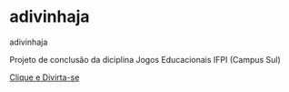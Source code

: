 # adivinhaja
adivinhaja


Projeto de conclusão da diciplina Jogos Educacionais IFPI (Campus Sul)


[Clique e Divirta-se](https://davi-pou07.github.io/adivinhaja/)
